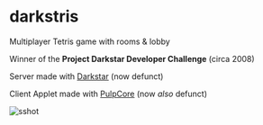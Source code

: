# darkstris
Multiplayer Tetris game with rooms &amp; lobby

Winner of the **Project Darkstar Developer Challenge** (circa 2008)

Server made with [Darkstar](http://www.projectdarkstar.com/) (now defunct)

Client Applet made with [PulpCore](http://www.interactivepulp.com/pulpcore/) (now *also* defunct)

![sshot](http://farm4.static.flickr.com/3473/3177254538_7fecb61fb2.jpg?v=0)

